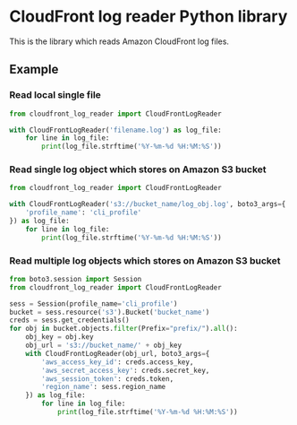 # CloudFront log reader Python library

This is the library which reads Amazon CloudFront log files.

## Example

### Read local single file

```python
from cloudfront_log_reader import CloudFrontLogReader

with CloudFrontLogReader('filename.log') as log_file:
    for line in log_file:
        print(log_file.strftime('%Y-%m-%d %H:%M:%S'))
```

### Read single log object which stores on Amazon S3 bucket

```python
from cloudfront_log_reader import CloudFrontLogReader

with CloudFrontLogReader('s3://bucket_name/log_obj.log', boto3_args={
    'profile_name': 'cli_profile'
}) as log_file:
    for line in log_file:
        print(log_file.strftime('%Y-%m-%d %H:%M:%S'))
```

### Read multiple log objects which stores on Amazon S3 bucket

```python
from boto3.session import Session
from cloudfront_log_reader import CloudFrontLogReader

sess = Session(profile_name='cli_profile')
bucket = sess.resource('s3').Bucket('bucket_name')
creds = sess.get_credentials()
for obj in bucket.objects.filter(Prefix="prefix/").all():
    obj_key = obj.key
    obj_url = 's3://bucket_name/' + obj_key
    with CloudFrontLogReader(obj_url, boto3_args={
        'aws_access_key_id': creds.access_key,
        'aws_secret_access_key': creds.secret_key,
        'aws_session_token': creds.token,
        'region_name': sess.region_name
    }) as log_file:
        for line in log_file:
            print(log_file.strftime('%Y-%m-%d %H:%M:%S'))
```
